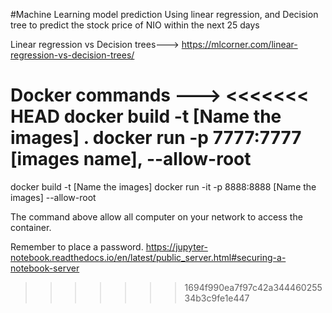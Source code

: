 
#Machine Learning model prediction
Using linear regression, and Decision tree to predict the stock price of NIO within the next 25 days

Linear regression vs Decision trees--->
https://mlcorner.com/linear-regression-vs-decision-trees/

Docker commands --->
<<<<<<< HEAD
docker build -t [Name the images] .
docker run -p 7777:7777 [images name], --allow-root
=======
docker build -t [Name the images]
docker run -it -p 8888:8888 [Name the images] --allow-root 

The command above allow all computer on your network to access the container.


Remember to place a password.
https://jupyter-notebook.readthedocs.io/en/latest/public_server.html#securing-a-notebook-server
>>>>>>> 1694f990ea7f97c42a34446025534b3c9fe1e447
